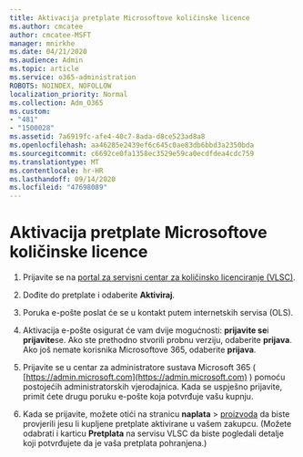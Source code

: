 ```yaml
---
title: Aktivacija pretplate Microsoftove količinske licence
ms.author: cmcatee
author: cmcatee-MSFT
manager: mnirkhe
ms.date: 04/21/2020
ms.audience: Admin
ms.topic: article
ms.service: o365-administration
ROBOTS: NOINDEX, NOFOLLOW
localization_priority: Normal
ms.collection: Adm_O365
ms.custom:
- "481"
- "1500028"
ms.assetid: 7a6919fc-afe4-40c7-8ada-d8ce523ad8a8
ms.openlocfilehash: aa46285e2439ef6c645c0ae83db6bbd3a2350bda
ms.sourcegitcommit: c6692ce0fa1358ec3529e59ca0ecdfdea4cdc759
ms.translationtype: MT
ms.contentlocale: hr-HR
ms.lasthandoff: 09/14/2020
ms.locfileid: "47698089"
---
```

# <a name="activating-a-microsoft-volume-license-subscription"></a>Aktivacija pretplate Microsoftove količinske licence

1. Prijavite se na [portal za servisni centar za količinsko licenciranje (VLSC)](https://go.microsoft.com/fwlink/p/?LinkId=329762).

2. Dođite do pretplate i odaberite **Aktiviraj**.

3. Poruka e-pošte poslat će se u kontakt putem internetskih servisa (OLS).

4. Aktivacija e-pošte osigurat će vam dvije mogućnosti: **prijavite se**i **prijavite**se. Ako ste prethodno stvorili probnu verziju, odaberite **prijava**. Ako još nemate korisnika Microsoftove 365, odaberite **prijava**.

5. Prijavite se u centar za administratore sustava Microsoft 365 ( [https://admin.microsoft.com](https://admin.microsoft.com) ) pomoću postojećih administratorskih vjerodajnica. Kada se uspješno prijavite, primit ćete drugu poruku e-pošte koja potvrđuje vašu kupnju.

6. Kada se prijavite, možete otići na stranicu **naplata** \> [proizvoda](https://go.microsoft.com/fwlink/p/?linkid=842054) da biste provjerili jesu li kupljene pretplate aktivirane u vašem zakupcu. (Možete odabrati i karticu **Pretplata** na servisu VLSC da biste pogledali detalje koji potvrđujete da je vaša pretplata pohranjena.)
